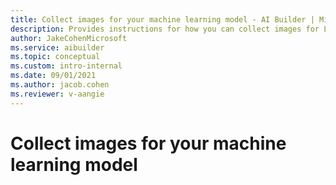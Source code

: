 ```yaml
---
title: Collect images for your machine learning model - AI Builder | Microsoft Docs
description: Provides instructions for how you can collect images for Lobe machine learning models in AI Builder to add intelligence to your apps.
author: JakeCohenMicrosoft
ms.service: aibuilder
ms.topic: conceptual
ms.custom: intro-internal
ms.date: 09/01/2021
ms.author: jacob.cohen
ms.reviewer: v-aangie
---
```


# Collect images for your machine learning model